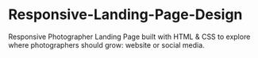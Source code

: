 # Responsive-Landing-Page-Design
Responsive Photographer Landing Page built with HTML &amp; CSS to explore where photographers should grow: website or social media.
